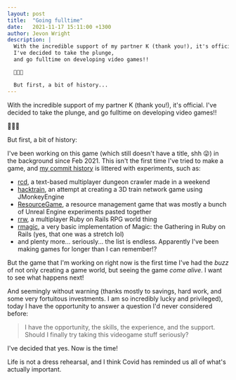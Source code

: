 ```yaml
---
layout: post
title:  "Going fulltime"
date:   2021-11-17 15:11:00 +1300
author: Jevon Wright
description: |
  With the incredible support of my partner K (thank you!), it's official.
  I've decided to take the plunge,
  and go fulltime on developing video games!!

  🤯🎉💖

  But first, a bit of history...
---
```


With the incredible support of my partner K (thank you!), it's official.
I've decided to take the plunge,
and go fulltime on developing video games!!

🤯🎉💖

But first, a bit of history:

I've been working on this game (which still doesn't have a title, shh 😜)
in the background since Feb 2021. This isn't
the first time I've tried to make a game, and [my commit history](https://github.com/soundasleep) is littered
with experiments, such as:

* [rcd](https://github.com/soundasleep/rcd), a text-based multiplayer dungeon crawler
  made in a weekend
* [hacktrain](https://github.com/soundasleep/hacktrain), an attempt at creating
  a 3D train network game using JMonkeyEngine
* [ResourceGame](https://github.com/soundasleep/Unreal_ResourceGame), a resource management
  game that was mostly a bunch of Unreal Engine experiments pasted together
* [rrw](https://github.com/soundasleep/rrw), a multiplayer Ruby on Rails RPG world thing
* [rmagic](https://github.com/soundasleep/rmagic), a very basic implementation of
  Magic: the Gathering in Ruby on Rails (yes, that one was a stretch lol)
* and plenty more... seriously... the list is endless. Apparently I've been making games
  for longer than I can remember!?

But the game that I'm working on right now is the first time I've had the _buzz_
of not only creating a game world, but seeing the game _come alive_. I want to
see what happens next!

And seemingly without warning (thanks mostly to savings, hard work, and some very fortuitous investments.
I am so incredibly lucky and privileged),
today I have the opportunity to answer a question I'd never considered before:

> I have the opportunity, the skills, the experience, and
> the support. Should I finally try taking this videogame stuff seriously?

I've decided that yes. Now is the time!

Life is not a dress rehearsal, and I think Covid has reminded us all of what's actually important.
